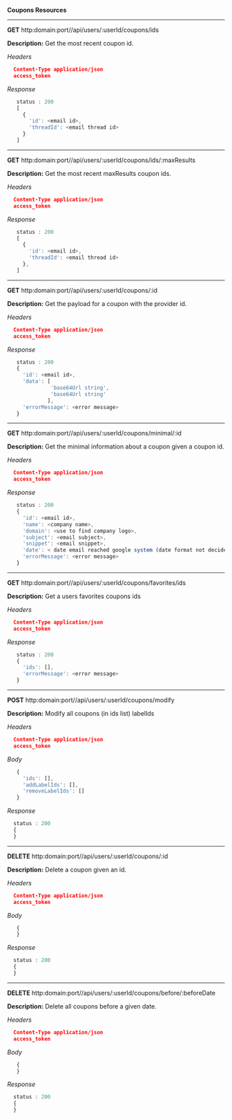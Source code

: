**Coupons Resources**

___
**GET** http:domain:port//api/users/:userId/coupons/ids

**Description:** Get the most recent coupon id.

  *Headers*
  ```json
    Content-Type application/json
    access_token 
  ```
 *Response*
 ```javascript
    status : 200
    [
      {
        'id': <email id>,
        'threadId': <email thread id>
      }
    ]
 ```
___
**GET** http:domain:port//api/users/:userId/coupons/ids/:maxResults

**Description:** Get the most recent maxResults coupon ids.
  
  *Headers*
  ```json
    Content-Type application/json
    access_token 
  ```
 *Response*
 ```javascript
    status : 200
    [
      {
        'id': <email id>,
        'threadId': <email thread id>
      },
    ]
 ```
 
 ___
**GET** http:domain:port//api/users/:userId/coupons/:id
  
  **Description:** Get the payload for a coupon with the provider id.
    
  *Headers*
  ```json
    Content-Type application/json
    access_token 
  ```
 *Response*
 ```javascript
    status : 200
    {
      'id': <email id>,
      'data': [
               'base64Url string',
               'base64Url string'
              ],
      'errorMessage': <error message>
    }
 ```
___
**GET** http:domain:port//api/users/:userId/coupons/minimal/:id
  
  **Description:** Get the minimal information about a coupon given a coupon id.
    
  *Headers*
  ```json
    Content-Type application/json
    access_token 
  ```
 *Response*
 ```javascript
    status : 200
    {
      'id': <email id>,
      'name': <company name>,
      'domain': <use to find company logo>,
      'subject': <email subject>,
      'snippet': <email snippet>,
      'date': < date email reached google system (date format not decided yet)>,
      'errorMessage': <error message>
    }
 ```
 
 ___
**GET** http:domain:port//api/users/:userId/coupons/favorites/ids
  
  **Description:** Get a users favorites coupons ids
    
  *Headers*
  ```json
    Content-Type application/json
    access_token 
  ```
 *Response*
 ```javascript
    status : 200
    {
      'ids': [],
      'errorMessage': <error message>
    }
 ```
 
 ___
 **POST** http:domain:port//api/users/:userId/coupons/modify
  
  **Description:** Modify all coupons (in ids list) labelIds
    
  *Headers*
  ```json
    Content-Type application/json
    access_token 
  ```
 *Body*
 ```javascript
    {
      'ids': [],
      'addLabelIds': [],
      'removeLabelIds': []
    }
 ```
  *Response*
  ```javascript
    status : 200
    {
    }
 ```
___
**DELETE** http:domain:port//api/users/:userId/coupons/:id
  
  **Description:** Delete a coupon given an id.
    
  *Headers*
  ```json
    Content-Type application/json
    access_token 
  ```
 *Body*
 ```javascript
    {
    }
 ```
  *Response*
  ```javascript
    status : 200
    {
    }
 ```
 ___
 **DELETE** http:domain:port//api/users/:userId/coupons/before/:beforeDate
 
 **Description:** Delete all coupons before a given date.
    
  *Headers*
  ```json
    Content-Type application/json
    access_token 
  ```
 *Body*
 ```javascript
    {
    }
 ```
  *Response*
  ```javascript
    status : 200
    {
    }
 ```
 
